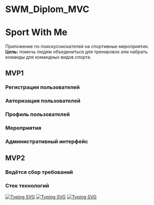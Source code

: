 # SWM_Diplom_MVC
<h1>Sport With Me</h1>
Приложение по поискусоискателей на спортивные мероприятия.<br>
<b>Цель:</b> помочь людям объедениться для тренировок или набрать команды для командных видов спорта. 

<h2>MVP1</h2>
<h3>Регистрация пользователей</h3>
  <h4></h4>
  <h4></h4>
  <h4></h4>
  <h4></h4>
  <h4></h4>
  <h4></h4>
  <h4></h4>
<h3>Авторизация пользователей</h3>
<h3>Профиль пользователей</h3>
<h3>Мероприятия</h3>
<h3>Административный интерфейс</h3>

<h2>MVP2</h2>
<h3>Ведётся сбор требований</h3>

<h3>Стек технологий</h3>

[![Typing SVG](https://readme-typing-svg.herokuapp.com?color=%2336BCF7&lines=Spring/Springboot+Security+Thymeleaf)](https://git.io/typing-svg)
[![Typing SVG](https://readme-typing-svg.herokuapp.com?color=%2336BCF7&lines=Bootstrap+PostgreSQL+Hibernate)](https://git.io/typing-svg)
[![Typing SVG](https://readme-typing-svg.herokuapp.com?color=%2336BCF7&lines=HTML/CSS/JS+Lombok+Maven)](https://git.io/typing-svg)

